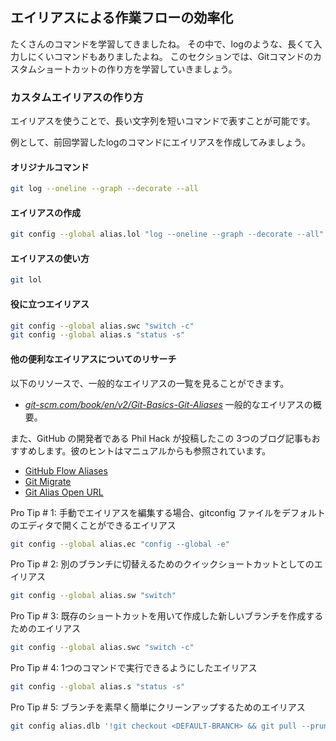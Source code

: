 ## エイリアスによる作業フローの効率化

たくさんのコマンドを学習してきましたね。 その中で、logのような、長くて入力しにくいコマンドもありましたよね。 このセクションでは、Gitコマンドのカスタムショートカットの作り方を学習していきましょう。

### カスタムエイリアスの作り方

エイリアスを使うことで、長い文字列を短いコマンドで表すことが可能です。

例として、前回学習したlogのコマンドにエイリアスを作成してみましょう。

#### オリジナルコマンド

```sh
git log --oneline --graph --decorate --all
```

#### エイリアスの作成

```sh
git config --global alias.lol "log --oneline --graph --decorate --all"
```

#### エイリアスの使い方

```sh
git lol
```

#### 役に立つエイリアス

```sh
git config --global alias.swc "switch -c"
git config --global alias.s "status -s"
```

#### 他の便利なエイリアスについてのリサーチ

以下のリソースで、一般的なエイリアスの一覧を見ることができます。

- *[git-scm.com/book/en/v2/Git-Basics-Git-Aliases](https://git-scm.com/book/en/v2/Git-Basics-Git-Aliases)* 一般的なエイリアスの概要。

また、GitHub の開発者である Phil Hack が投稿したこの 3つのブログ記事もおすすめします。彼のヒントはマニュアルからも参照されています。

- [GitHub Flow Aliases](http://haacked.com/archive/2014/07/28/github-flow-aliases/)
- [Git Migrate](http://haacked.com/archive/2015/06/29/git-migrate/)
- [Git Alias Open URL](http://haacked.com/archive/2017/01/04/git-alias-open-url/)

Pro Tip # 1: 手動でエイリアスを編集する場合、gitconfig ファイルをデフォルトのエディタで開くことができるエイリアス

```sh
git config --global alias.ec "config --global -e"
```

Pro Tip # 2: 別のブランチに切替えるためのクイックショートカットとしてのエイリアス

```sh
git config --global alias.sw "switch"
```

Pro Tip # 3: 既存のショートカットを用いて作成した新しいブランチを作成するためのエイリアス

```sh
git config --global alias.swc "switch -c"
```

Pro Tip # 4: 1つのコマンドで実行できるようにしたエイリアス

```sh
git config --global alias.s "status -s"
```

Pro Tip # 5: ブランチを素早く簡単にクリーンアップするためのエイリアス

```sh
git config alias.dlb '!git checkout <DEFAULT-BRANCH> && git pull --prune && git branch --merged | grep -v "\*" | xargs -n 1 git branch -d'
```
